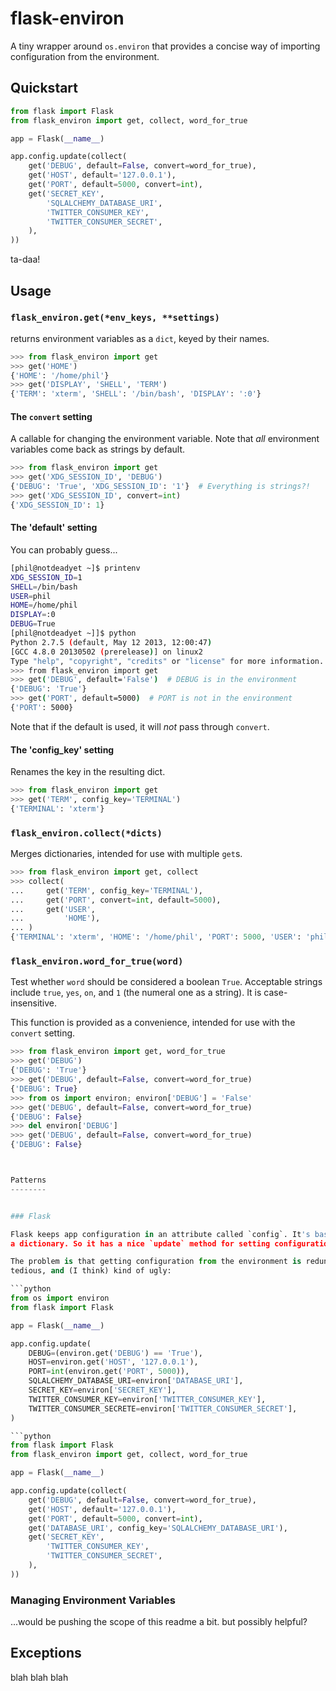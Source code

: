 flask-environ
=============

A tiny wrapper around `os.environ` that provides a concise way of importing
configuration from the environment.


Quickstart
----------

```python
from flask import Flask
from flask_environ import get, collect, word_for_true

app = Flask(__name__)

app.config.update(collect(
    get('DEBUG', default=False, convert=word_for_true),
    get('HOST', default='127.0.0.1'),
    get('PORT', default=5000, convert=int),
    get('SECRET_KEY',
        'SQLALCHEMY_DATABASE_URI',
        'TWITTER_CONSUMER_KEY',
        'TWITTER_CONSUMER_SECRET',
    ),
))
```

ta-daa!


Usage
-----


### `flask_environ.get(*env_keys, **settings)`

returns environment variables as a `dict`, keyed by their names.

```python
>>> from flask_environ import get
>>> get('HOME')
{'HOME': '/home/phil'}
>>> get('DISPLAY', 'SHELL', 'TERM')
{'TERM': 'xterm', 'SHELL': '/bin/bash', 'DISPLAY': ':0'}
```


#### The `convert` setting

A callable for changing the environment variable. Note that _all_ environment
variables come back as strings by default.

```python
>>> from flask_environ import get
>>> get('XDG_SESSION_ID', 'DEBUG')
{'DEBUG': 'True', 'XDG_SESSION_ID': '1'}  # Everything is strings?!
>>> get('XDG_SESSION_ID', convert=int)
{'XDG_SESSION_ID': 1}
```


#### The 'default' setting

You can probably guess...

```bash
[phil@notdeadyet ~]$ printenv
XDG_SESSION_ID=1
SHELL=/bin/bash
USER=phil
HOME=/home/phil
DISPLAY=:0
DEBUG=True
[phil@notdeadyet ~]]$ python
Python 2.7.5 (default, May 12 2013, 12:00:47) 
[GCC 4.8.0 20130502 (prerelease)] on linux2
Type "help", "copyright", "credits" or "license" for more information.
>>> from flask_environ import get
>>> get('DEBUG', default='False')  # DEBUG is in the environment
{'DEBUG': 'True'}
>>> get('PORT', default=5000)  # PORT is not in the environment
{'PORT': 5000}
```

Note that if the default is used, it will _not_ pass through `convert`.


#### The 'config_key' setting

Renames the key in the resulting dict.

```python
>>> from flask_environ import get
>>> get('TERM', config_key='TERMINAL')
{'TERMINAL': 'xterm'}
```


### `flask_environ.collect(*dicts)`

Merges dictionaries, intended for use with multiple `get`s.

```python
>>> from flask_environ import get, collect
>>> collect(
...     get('TERM', config_key='TERMINAL'),
...     get('PORT', convert=int, default=5000),
...     get('USER',
...         'HOME'),
... )
{'TERMINAL': 'xterm', 'HOME': '/home/phil', 'PORT': 5000, 'USER': 'phil'}
```


### `flask_environ.word_for_true(word)`

Test whether `word` should be considered a boolean `True`. Acceptable strings
include `true`, `yes`, `on`, and `1` (the numeral one as a string). It is case-
insensitive.

This function is provided as a convenience, intended for use with the `convert`
setting.

```python
>>> from flask_environ import get, word_for_true
>>> get('DEBUG')
{'DEBUG': 'True'}
>>> get('DEBUG', default=False, convert=word_for_true)
{'DEBUG': True}
>>> from os import environ; environ['DEBUG'] = 'False'
>>> get('DEBUG', default=False, convert=word_for_true)
{'DEBUG': False}
>>> del environ['DEBUG']
>>> get('DEBUG', default=False, convert=word_for_true)
{'DEBUG': False}



Patterns
--------


### Flask

Flask keeps app configuration in an attribute called `config`. It's basically
a dictionary. So it has a nice `update` method for setting configuration.

The problem is that getting configuration from the environment is redundant,
tedious, and (I think) kind of ugly:

```python
from os import environ
from flask import Flask

app = Flask(__name__)

app.config.update(
    DEBUG=(environ.get('DEBUG') == 'True'),
    HOST=environ.get('HOST', '127.0.0.1'),
    PORT=int(environ.get('PORT', 5000)),
    SQLALCHEMY_DATABASE_URI=environ['DATABASE_URI'],
    SECRET_KEY=environ['SECRET_KEY'],
    TWITTER_CONSUMER_KEY=environ['TWITTER_CONSUMER_KEY'],
    TWITTER_CONSUMER_SECRETE=environ['TWITTER_CONSUMER_SECRET'],
)

```python
from flask import Flask
from flask_environ import get, collect, word_for_true

app = Flask(__name__)

app.config.update(collect(
    get('DEBUG', default=False, convert=word_for_true),
    get('HOST', default='127.0.0.1'),
    get('PORT', default=5000, convert=int),
    get('DATABASE_URI', config_key='SQLALCHEMY_DATABASE_URI'),
    get('SECRET_KEY',
        'TWITTER_CONSUMER_KEY',
        'TWITTER_CONSUMER_SECRET',
    ),
))
```


### Managing Environment Variables

...would be pushing the scope of this readme a bit. but possibly helpful?


Exceptions
----------

blah blah blah
